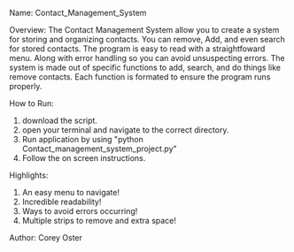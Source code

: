Name: Contact_Management_System 

Overview: The Contact Management System allow you to create a system for storing and organizing contacts. You can remove, Add, and even search for stored contacts. The program is easy to read with a straightfoward menu. Along with error handling so you can avoid unsuspecting errors. The system is made out of specific functions to add, search, and do things like remove contacts. Each function is formated to ensure the program runs properly.

How to Run:

1. download the script.
2. open your terminal and navigate to the correct directory.
3. Run application by using "python Contact_management_system_project.py"
4. Follow the on screen instructions.

Highlights:
1. An easy menu to navigate!
2. Incredible readability!
3. Ways to avoid errors occurring!
4. Multiple strips to remove and extra space!

Author: Corey Oster